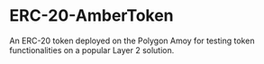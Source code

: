 # ERC-20-AmberToken
An ERC-20 token deployed on the Polygon Amoy for testing token functionalities on a popular Layer 2 solution.
